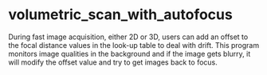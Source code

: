 # volumetric_scan_with_autofocus
During fast image acquisition, either 2D or 3D, users can add an offset to the focal distance values in the look-up table to deal with drift. This program monitors image qualities in the background and if the image gets blurry, it will modify the offset value and try to get images back to focus.
